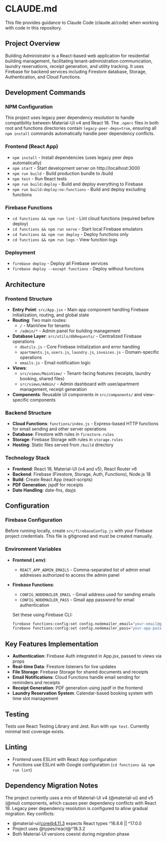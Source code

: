 # CLAUDE.md

This file provides guidance to Claude Code (claude.ai/code) when working with code in this repository.

## Project Overview

Building Administrator is a React-based web application for residential building management, facilitating tenant-administration communication, laundry reservations, receipt generation, and utility tracking. It uses Firebase for backend services including Firestore database, Storage, Authentication, and Cloud Functions.

## Development Commands

### NPM Configuration
This project uses legacy peer dependency resolution to handle compatibility between Material-UI v4 and React 18. The `.npmrc` files in both root and functions directories contain `legacy-peer-deps=true`, ensuring all `npm install` commands automatically handle peer dependency conflicts.

### Frontend (React App)
- `npm install` - Install dependencies (uses legacy peer deps automatically)
- `npm start` - Start development server on http://localhost:3000
- `npm run build` - Build production bundle to /build
- `npm test` - Run React tests
- `npm run build:deploy` - Build and deploy everything to Firebase
- `npm run build:deploy:no:functions` - Build and deploy excluding functions

### Firebase Functions
- `cd functions && npm run lint` - Lint cloud functions (required before deploy)
- `cd functions && npm run serve` - Start local Firebase emulators
- `cd functions && npm run deploy` - Deploy functions only
- `cd functions && npm run logs` - View function logs

### Deployment
- `firebase deploy` - Deploy all Firebase services
- `firebase deploy --except functions` - Deploy without functions

## Architecture

### Frontend Structure
- **Entry Point**: `src/App.jsx` - Main app component handling Firebase initialization, routing, and global state
- **Routing**: Two main routes:
  - `/` - MainView for tenants
  - `/admin/*` - Admin panel for building management
- **Database Layer**: `src/utils/dbRequests/` - Centralized Firebase operations
  - `dbutils.js` - Core Firebase initialization and error handling
  - `apartments.js`, `users.js`, `laundry.js`, `invoices.js` - Domain-specific operations
  - `emails.js` - Email notification logic
- **Views**: 
  - `src/views/MainView/` - Tenant-facing features (receipts, laundry booking, shared files)
  - `src/views/Admin/` - Admin dashboard with user/apartment management, receipt generation
- **Components**: Reusable UI components in `src/components/` and view-specific components

### Backend Structure
- **Cloud Functions**: `functions/index.js` - Express-based HTTP functions for email sending and other server operations
- **Database**: Firestore with rules in `firestore.rules`
- **Storage**: Firebase Storage with rules in `storage.rules`
- **Hosting**: Static files served from `/build` directory

### Technology Stack
- **Frontend**: React 18, Material-UI (v4 and v5), React Router v6
- **Backend**: Firebase (Firestore, Storage, Auth, Functions), Node.js 18
- **Build**: Create React App (react-scripts)
- **PDF Generation**: jspdf for receipts
- **Date Handling**: date-fns, dayjs

## Configuration

### Firebase Configuration
Before running locally, create `src/firebaseConfig.js` with your Firebase project credentials. This file is gitignored and must be created manually.

### Environment Variables
- **Frontend (.env)**:
  - `REACT_APP_ADMIN_EMAILS` - Comma-separated list of admin email addresses authorized to access the admin panel
  
- **Firebase Functions**:
  - `CONFIG_NODEMAILER_EMAIL` - Gmail address used for sending emails
  - `CONFIG_NODEMAILER_PASS` - Gmail app password for email authentication
  
  Set these using Firebase CLI:
  ```bash
  firebase functions:config:set config.nodemailer_email="your-email@gmail.com"
  firebase functions:config:set config.nodemailer_pass="your-app-password"
  ```

## Key Features Implementation

- **Authentication**: Firebase Auth integrated in App.jsx, passed to views via props
- **Real-time Data**: Firestore listeners for live updates
- **File Storage**: Firebase Storage for shared documents and receipts
- **Email Notifications**: Cloud Functions handle email sending for reminders and receipts
- **Receipt Generation**: PDF generation using jspdf in the frontend
- **Laundry Reservation System**: Calendar-based booking system with time slot management

## Testing

Tests use React Testing Library and Jest. Run with `npm test`. Currently minimal test coverage exists.

## Linting

- Frontend uses ESLint with React App configuration
- Functions use ESLint with Google configuration (`cd functions && npm run lint`)

## Dependency Migration Notes

The project currently uses a mix of Material-UI v4 (@material-ui) and v5 (@mui) components, which causes peer dependency conflicts with React 18. Legacy peer dependency resolution is configured to allow gradual migration. Key conflicts:
- @material-ui/core@4.11.3 expects React types ^16.8.6 || ^17.0.0
- Project uses @types/react@^18.3.2
- Both Material-UI versions coexist during migration phase